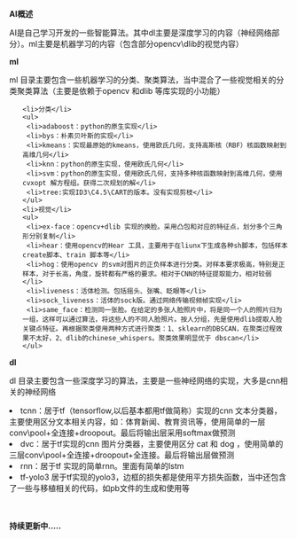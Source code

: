 
   <strong>AI概述</strong>
   <p> AI是自己学习开发的一些智能算法。其中dl主要是深度学习的内容（神经网络部分）。ml主要是机器学习的内容（包含部分opencv\dlib的视觉内容）
 
   </p>
   
   <p>
   <strong>ml</strong>
   <p> ml 目录主要包含一些机器学习的分类、聚类算法，当中混合了一些视觉相关的分类聚类算法（主要是依赖于opencv 和dlib 等库实现的小功能）</p>
 
   <ul>
    
    
   
    <li>分类</li>
    <ul>
     <li>adaboost：python的原生实现</li>
     <li>bys：朴素贝叶斯的实现</li>
     <li>kmeans：实现最原始的kmeans，使用欧氏几何，支持高斯核（RBF）核函数映射到高维几何</li>
     <li>knn：python的原生实现，使用欧氏几何</li>
     <li>svm：python的原生实现，使用欧氏几何，支持多种核函数映射到高维几何，使用 cvxopt 解方程组。获得二次规划的解</li>
     <li>tree:实现ID3\C4.5\CART的版本。没有实现剪枝</li>
    </ul>
    <li>视觉</li>
    <ul>
     <li>ex-face：opencv+dlib 实现的换脸。采用凸包和对应的特征点，划分多个三角形分别复制</li>
     <li>hear：使用opencv的Hear 工具，主要用于在liunx下生成各种sh脚本，包括样本create脚本、train 脚本等</li>
     <li>hog：使用opencv 的svm对图片的正负样本进行分类。对样本要求极高，特别是正样本，对于长高，角度，旋转都有严格的要求。相对于CNN的特征提取能力，相对较弱</li>
     <li>liveness：活体检测。包括摇头、张嘴、眨眼等</li>
     <li>sock_liveness：活体的sock版。通过网络传输视频帧实现</li>
     <li>same_face：检测同一张脸。在给定的多张人脸照片中，将是同一个人的照片归为一组，这样可以通过算法，将这些人的不同人脸照片。按人分组，先是使用dlib提取人脸关键点特征。再根据聚类使用两种方式进行聚类：1、sklearn的DBSCAN，在聚类过程效果不太好，2、dlib的chinese_whispers。聚类效果明显优于 dbscan</li>
    </ul>
    
   </ul> 
   
   
    
   <strong>dl </strong>
   <p> dl 目录主要包含一些深度学习的算法，主要是一些神经网络的实现，大多是cnn相关的神经网络
 
   <li>tcnn：居于tf（tensorflow,以后基本都用tf做简称）实现的cnn 文本分类器，主要使用区分文本相关内容，如：体育新闻、教育资讯等，使用简单的一层conv\pool+全连接+droopout。最后将输出层采用softmax做预测 </li>
   <li>dvc：居于tf实现的cnn 图片分类器，主要使用区分 cat 和 dog ，使用简单的三层conv\pool+全连接+droopout+全连接。最后将输出层做预测 </li>
   <li>rnn：居于tf 实现的简单rnn。里面有简单的lstm</li>
   <li>tf-yolo3 居于tf实现的yolo3，边框的损失都是使用平方损失函数，当中还包含了一些与移植相关的代码，如pb文件的生成和使用等</li>
   <br/><br/>
   
  
   <strong>持续更新中.....</strong>
